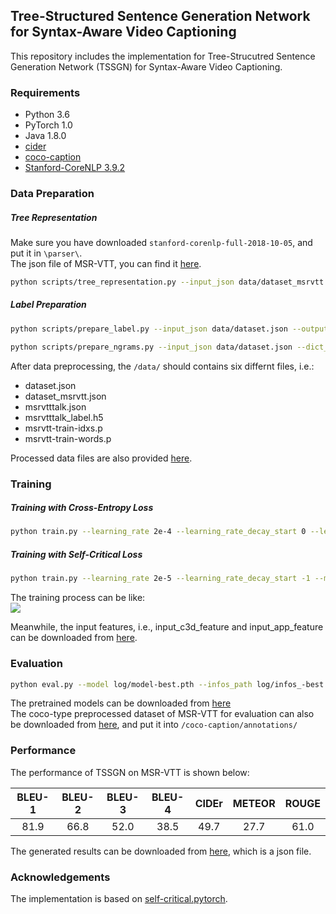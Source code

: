 ## Tree-Structured Sentence Generation Network for Syntax-Aware Video Captioning

This repository includes the implementation for Tree-Strucutred Sentence Generation Network (TSSGN) for Syntax-Aware Video Captioning.

### Requirements
* Python 3.6
* PyTorch 1.0
* Java 1.8.0
* [cider](https://github.com/ruotianluo/cider/tree/e9b736d038d39395fa2259e39342bb876f1cc877)
* [coco-caption](https://github.com/ruotianluo/coco-caption/tree/ea20010419a955fed9882f9dcc53f2dc1ac65092)
* [Stanford-CoreNLP 3.9.2](http://nlp.stanford.edu/software/stanford-corenlp-full-2018-10-05.zip)

### Data Preparation


##### Tree Representation

Make sure you have downloaded ``stanford-corenlp-full-2018-10-05``, and put it in ``\parser\``.  
The json file of MSR-VTT, you can find it [here](http://ms-multimedia-challenge.com/2017/dataset).

```bash
python scripts/tree_representation.py --input_json data/dataset_msrvtt.json --output_json data/dataset.json
```

##### Label Preparation

```bash
python scripts/prepare_label.py --input_json data/dataset.json --output_json data/msrvtttalk.json --output_h5 data/msrvtttalk_label
```

```bash
python scripts/prepare_ngrams.py --input_json data/dataset.json --dict_json data/msrvtttalk.json --output_pkl data/msrvtt-train --split train
```

After data preprocessing, the ``/data/`` should contains six differnt files, i.e.:
* dataset.json
* dataset_msrvtt.json
* msrvtttalk.json
* msrvtttalk_label.h5
* msrvtt-train-idxs.p
* msrvtt-train-words.p

Processed data files are also provided [here](https://drive.google.com/drive/folders/1S9iA74uvoFcKO8z7kOUN7ueMtxTILf2V?usp=sharing).

### Training

##### Training with Cross-Entropy Loss
```bash
python train.py --learning_rate 2e-4 --learning_rate_decay_start 0 --learning_rate_decay_every 2 --learning_rate_decay_rate 0.8 --max_epochs 12 --batch_size 10 --save_checkpoint_every 300 --checkpoint_path log --dataset msrvtt --self_critical_after -1 --input_json data/msrvtttalk.json --input_label_h5 data/msrvtttalk_label.h5 --input_c3d_feature data/msrvtt_c3d_features.h5 --input_app_feature data/msrvtt_appearance_features.h5 --cached_tokens data/msrvtt-train-idxs --caption_model TSSGN
```

##### Training with Self-Critical Loss
```bash
python train.py --learning_rate 2e-5 --learning_rate_decay_start -1 --max_epochs 40 --batch_size 10 --save_checkpoint_every 300 --checkpoint_path log --dataset msrvtt --self_critical_after 0 --input_json data/msrvtttalk.json --input_label_h5 data/msrvtttalk_label.h5 --input_c3d_feature data/msrvtt_c3d_features.h5 --input_app_feature data/msrvtt_appearance_features.h5 --cached_tokens data/msrvtt-train-idxs --start_from log --caption_model TSSGN --reduce_on_plateau
```

The training process can be like:  
![](https://github.com/TSSGN/TSSGN/blob/main/MSR-VTT-Training.png)  

Meanwhile, the input features, i.e., input_c3d_feature and input_app_feature can be downloaded from [here](https://drive.google.com/drive/folders/1QvAwTmviFTqufwyucslnEVpvW_J0Br5J?usp=sharing).

### Evaluation
```bash
python eval.py --model log/model-best.pth --infos_path log/infos_-best.pkl --output_json results.json
```

The pretrained models can be downloaded from [here](https://drive.google.com/drive/folders/1PfahB1qAhwM2IoMbBMH7Z7QKiwGvKY0h?usp=sharing)  
The coco-type preprocessed dataset of MSR-VTT for evaluation can also be downloaded from [here](https://drive.google.com/drive/folders/1LH7c1_ek34AGzZktnjtXyzfgDFPrgMs6?usp=sharing), and put it into ``/coco-caption/annotations/``

### Performance

The performance of TSSGN on MSR-VTT is shown below:  

BLEU-1 | BLEU-2 | BLEU-3 | BLEU-4 | CIDEr | METEOR | ROUGE
:---: | :---: | :---: | :---: | :---: | :---: | :---: 
81.9|66.8|52.0|38.5|49.7|27.7|61.0  

The generated results can be downloaded from [here](https://drive.google.com/drive/folders/1tFOBftlDz_ujMASUKdcfGH1kh3Vl1oqZ?usp=sharing), which is a json file. 

### Acknowledgements

The implementation is based on [self-critical.pytorch](https://github.com/ruotianluo/self-critical.pytorch).
